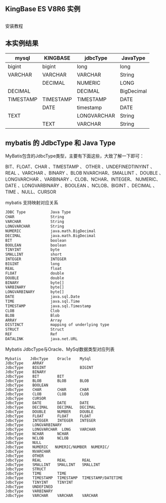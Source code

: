 ## KingBase ES V8R6 实例

##

安装教程


## 本实例结果

| mysql   | KINGBASE  |   jdbcType     |    JavaType |
|--------|------------|---------------|-------------|
|bigint  | bigint       | long        |  long       |
|VARCHAR | VARCHAR      | VARCHAR     |  String     |
|        | DECIMAL      | NUMERIC      |  LONG       |
|DECIMAL |              | DECIMAL     |  BigDecimal  |  
|TIMESTAMP  | TIMESTAMP | TIMESTAMP   |  DATE        |
|        | DATE         | timestamp   |  DATE        |
|TEXT    |              | LONGVARCHAR   |  String    |
|        | TEXT         | VARCHAR   |  String        |



## mybatis 的 JdbcType 和 Java Type 

MyBatis包含的JdbcType类型，主要有下面这些，大致了解一下即可：

BIT、FLOAT、CHAR 、TIMESTAMP 、 OTHER 、UNDEFINEDTINYINT 、REAL 、VARCHAR 、BINARY 、BLOB NVARCHAR、SMALLINT 、DOUBLE 、LONGVARCHAR 、VARBINARY 、CLOB、NCHAR、INTEGER、 NUMERIC、DATE 、LONGVARBINARY 、BOOLEAN 、NCLOB、BIGINT 、DECIMAL 、TIME 、NULL、CURSOR


mybatis 支持映射对应关系

```txt
JDBC Type           Java Type  
CHAR                String  
VARCHAR             String  
LONGVARCHAR         String  
NUMERIC             java.math.BigDecimal  
DECIMAL             java.math.BigDecimal  
BIT                 boolean  
BOOLEAN             boolean  
TINYINT             byte  
SMALLINT            short  
INTEGER             INTEGER  
BIGINT              long  
REAL                float  
FLOAT               double  
DOUBLE              double  
BINARY              byte[]  
VARBINARY           byte[]  
LONGVARBINARY       byte[]  
DATE                java.sql.Date  
TIME                java.sql.Time  
TIMESTAMP           java.sql.Timestamp  
CLOB                Clob  
BLOB                Blob  
ARRAY               Array  
DISTINCT            mapping of underlying type  
STRUCT              Struct  
REF                 Ref  
DATALINK            java.net.URL
```
Mybatis JdbcType与Oracle、MySql数据类型对应列表
```Text
Mybatis    JdbcType    Oracle    MySql
JdbcType    ARRAY        
JdbcType    BIGINT               BIGINT
JdbcType    BINARY        
JdbcType    BIT        BIT
JdbcType    BLOB       BLOB      BLOB
JdbcType    BOOLEAN        
JdbcType    CHAR       CHAR      CHAR
JdbcType    CLOB       CLOB      CLOB
JdbcType    CURSOR        
JdbcType    DATE       DATE      DATE
JdbcType    DECIMAL    DECIMAL   DECIMAL
JdbcType    DOUBLE     NUMBER    DOUBLE
JdbcType    FLOAT      FLOAT     FLOAT
JdbcType    INTEGER    INTEGER   INTEGER
JdbcType    LONGVARBINARY        
JdbcType    LONGVARCHAR  LONG    VARCHAR    
JdbcType    NCHAR      NCHAR    
JdbcType    NCLOB      NCLOB    
JdbcType    NULL        
JdbcType    NUMERIC   NUMERIC/NUMBER  NUMERIC/
JdbcType    NVARCHAR        
JdbcType    OTHER        
JdbcType    REAL       REAL       REAL
JdbcType    SMALLINT   SMALLINT   SMALLINT
JdbcType    STRUCT        
JdbcType    TIME       TIME
JdbcType    TIMESTAMP  TIMESTAMP  TIMESTAMP/DATETIME
JdbcType    TINYINT    TINYINT
JdbcType    UNDEFINED        
JdbcType    VARBINARY        
JdbcType    VARCHAR    VARCHAR    VARCHAR
```



 